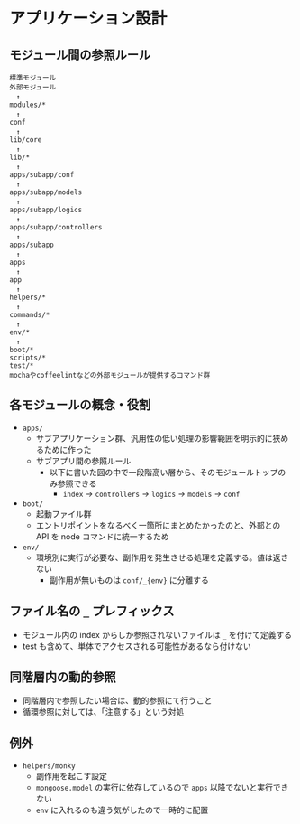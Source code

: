 # アプリケーション設計

## モジュール間の参照ルール
```
標準モジュール
外部モジュール
　↑
modules/*
　↑
conf
　↑
lib/core
　↑
lib/*
　↑
apps/subapp/conf
　↑
apps/subapp/models
　↑
apps/subapp/logics
　↑
apps/subapp/controllers
　↑
apps/subapp
　↑
apps
　↑
app
　↑
helpers/*
　↑
commands/*
　↑
env/*
　↑
boot/*
scripts/*
test/*
mochaやcoffeelintなどの外部モジュールが提供するコマンド群
```


## 各モジュールの概念・役割
- `apps/`
  - サブアプリケーション群、汎用性の低い処理の影響範囲を明示的に狭めるために作った
  - サブアプリ間の参照ルール
    - 以下に書いた図の中で一段階高い層から、そのモジュールトップのみ参照できる
      - `index` -> `controllers` -> `logics` -> `models` -> `conf`
- `boot/`
  - 起動ファイル群
  - エントリポイントをなるべく一箇所にまとめたかったのと、外部との API を node コマンドに統一するため
- `env/`
  - 環境別に実行が必要な、副作用を発生させる処理を定義する。値は返さない
    - 副作用が無いものは `conf/_{env}` に分離する


## ファイル名の `_` プレフィックス
- モジュール内の index からしか参照されないファイルは `_` を付けて定義する
- test も含めて、単体でアクセスされる可能性があるなら付けない


## 同階層内の動的参照
- 同階層内で参照したい場合は、動的参照にて行うこと
- 循環参照に対しては、「注意する」という対処


## 例外
- `helpers/monky`
  - 副作用を起こす設定
  - `mongoose.model` の実行に依存しているので `apps` 以降でないと実行できない
  - `env` に入れるのも違う気がしたので一時的に配置
